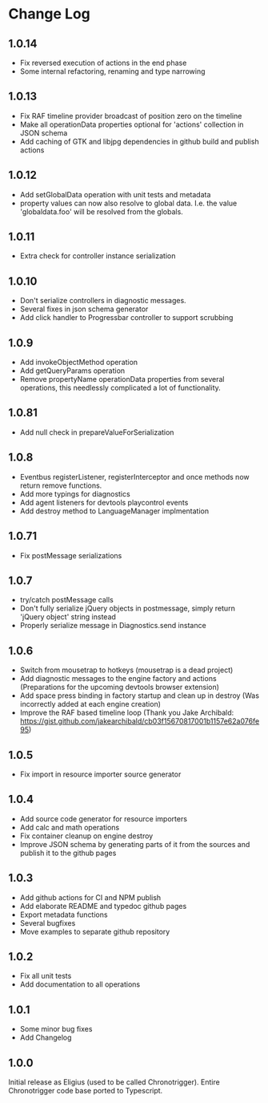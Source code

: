 # Change Log

## 1.0.14
- Fix reversed execution of actions in the end phase
- Some internal refactoring, renaming and type narrowing

## 1.0.13
- Fix RAF timeline provider broadcast of position zero on the timeline
- Make all operationData properties optional for 'actions' collection in JSON schema
- Add caching of GTK and libjpg dependencies in github build and publish actions

## 1.0.12
- Add setGlobalData operation with unit tests and metadata
- property values can now also resolve to global data. I.e. the value 'globaldata.foo' will be resolved from the globals.
## 1.0.11
- Extra check for controller instance serialization
  
## 1.0.10
- Don't serialize controllers in diagnostic messages.
- Several fixes in json schema generator
- Add click handler to Progressbar controller to support scrubbing

## 1.0.9
- Add invokeObjectMethod operation
- Add getQueryParams operation
- Remove propertyName operationData properties from several operations, this needlessly complicated a lot of functionality.

## 1.0.81
- Add null check in prepareValueForSerialization

## 1.0.8
- Eventbus registerListener, registerInterceptor and once methods now return remove functions.
- Add more typings for diagnostics
- Add agent listeners for devtools playcontrol events
- Add destroy method to LanguageManager implmentation
  
## 1.0.71

- Fix postMessage serializations
## 1.0.7

- try/catch postMessage calls
- Don't fully serialize jQuery objects in postmessage, simply return 'jQuery object' string instead
- Properly serialize message in Diagnostics.send instance

## 1.0.6

- Switch from mousetrap to hotkeys (mousetrap is a dead project)
- Add diagnostic messages to the engine factory and actions (Preparations for the upcoming devtools browser extension)
- Add space press binding in factory startup and clean up in destroy (Was incorrectly added at each engine creation) 
- Improve the RAF based timeline loop (Thank you Jake Archibald: https://gist.github.com/jakearchibald/cb03f15670817001b1157e62a076fe95)

## 1.0.5

- Fix import in resource importer source generator

## 1.0.4

- Add source code generator for resource importers
- Add calc and math operations
- Fix container cleanup on engine destroy
- Improve JSON schema by generating parts of it from the sources and publish it to the github pages

## 1.0.3

- Add github actions for CI and NPM publish
- Add elaborate README and typedoc github pages
- Export metadata functions
- Several bugfixes
- Move examples to separate github repository

## 1.0.2

- Fix all unit tests
- Add documentation to all operations

## 1.0.1

- Some minor bug fixes
- Add Changelog

## 1.0.0

Initial release as Eligius (used to be called Chronotrigger).
Entire Chronotrigger code base ported to Typescript.
